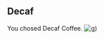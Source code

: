 ## Decaf
You chosed Decaf Coffee.
![g](https://cdn2.stylecraze.com/wp-content/uploads/2015/02/5-Unexpected-Side-Effects-Of-Decaf-Coffee-You-Must-Be-Aware-Of.jpg))
